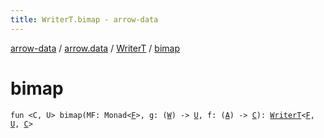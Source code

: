 ```yaml
---
title: WriterT.bimap - arrow-data
---
```


[arrow-data](../../index.html) / [arrow.data](../index.html) / [WriterT](index.html) / [bimap](./bimap.html)

# bimap

`fun <C, U> bimap(MF: Monad<`[`F`](index.html#F)`>, g: (`[`W`](index.html#W)`) -> `[`U`](bimap.html#U)`, f: (`[`A`](index.html#A)`) -> `[`C`](bimap.html#C)`): `[`WriterT`](index.html)`<`[`F`](index.html#F)`, `[`U`](bimap.html#U)`, `[`C`](bimap.html#C)`>`